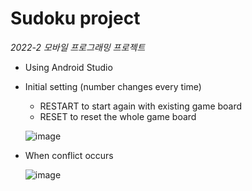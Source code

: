 # Sudoku project
_2022-2 모바일 프로그래밍 프로젝트_
* Using Android Studio

* Initial setting (number changes every time)
  - RESTART to start again with existing game board
  - RESET to reset the whole game board

  ![image](https://user-images.githubusercontent.com/104143072/210136502-e39aac78-4838-44bf-9a14-6f0138c5f23b.png)


* When conflict occurs

  ![image](https://user-images.githubusercontent.com/104143072/210136513-b747fd4a-4d3e-476c-b684-c51f94f2438d.png)
